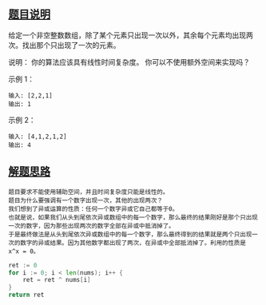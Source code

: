 ## [题目说明](https://leetcode.cn/problems/single-number/)

给定一个非空整数数组，除了某个元素只出现一次以外，其余每个元素均出现两次。找出那个只出现了一次的元素。

说明：
你的算法应该具有线性时间复杂度。 你可以不使用额外空间来实现吗？

示例 1：
```text
输入: [2,2,1]
输出: 1
```
示例 2：
```text
输入: [4,1,2,1,2]
输出: 4
```

## [解题思路](https://books.halfrost.com/leetcode/ChapterFour/0100~0199/0136.Single-Number/)

```text
题目要求不能使用辅助空间，并且时间复杂度只能是线性的。
题目为什么要强调有一个数字出现一次，其他的出现两次？
我们想到了异或运算的性质：任何一个数字异或它自己都等于0。
也就是说，如果我们从头到尾依次异或数组中的每一个数字，那么最终的结果刚好是那个只出现一次的数字，因为那些出现两次的数字全部在异或中抵消掉了。
于是最终做法是从头到尾依次异或数组中的每一个数字，那么最终得到的结果就是两个只出现一次的数字的异或结果。因为其他数字都出现了两次，在异或中全部抵消掉了。利用的性质是 x^x = 0。
```

```go
ret := 0
for i := 0; i < len(nums); i++ {
    ret = ret ^ nums[i]
}
return ret
```

